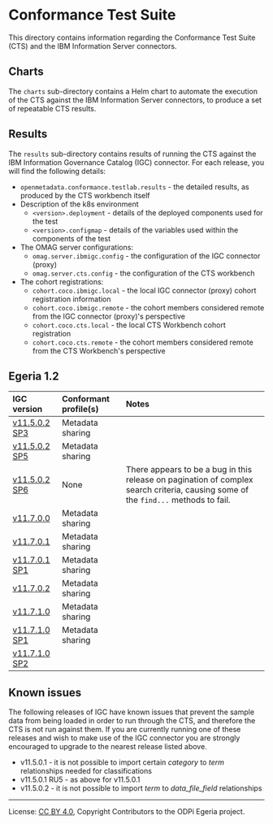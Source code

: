<!-- SPDX-License-Identifier: CC-BY-4.0 -->
<!-- Copyright Contributors to the ODPi Egeria project. -->

# Conformance Test Suite

This directory contains information regarding the Conformance Test Suite (CTS) and the IBM Information Server
connectors.

## Charts

The `charts` sub-directory contains a Helm chart to automate the execution of the CTS against the IBM Information Server
connectors, to produce a set of repeatable CTS results.

## Results

The `results` sub-directory contains results of running the CTS against the IBM Information Governance Catalog (IGC)
connector. For each release, you will find the following details:

- `openmetadata.conformance.testlab.results` - the detailed results, as produced by the CTS workbench itself
- Description of the k8s environment
    - `<version>.deployment` - details of the deployed components used for the test
    - `<version>.configmap` - details of the variables used within the components of the test
- The OMAG server configurations:
    - `omag.server.ibmigc.config` - the configuration of the IGC connector (proxy)
    - `omag.server.cts.config` - the configuration of the CTS workbench
- The cohort registrations:
    - `cohort.coco.ibmigc.local` - the local IGC connector (proxy) cohort registration information
    - `cohort.coco.ibmigc.remote` - the cohort members considered remote from the IGC connector (proxy)'s perspective
    - `cohort.coco.cts.local` - the local CTS Workbench cohort registration
    - `cohort.coco.cts.remote` - the cohort members considered remote from the CTS Workbench's perspective

## Egeria 1.2

| IGC version | Conformant profile(s) | Notes |
| :--- | :--- | :--- |
| [v11.5.0.2 SP3](results/1.2/11.5.0.2sp3) | Metadata sharing |
| [v11.5.0.2 SP5](results/1.2/11.5.0.2sp5) | Metadata sharing |
| [v11.5.0.2 SP6](results/1.2/11.5.0.2sp6) | None | There appears to be a bug in this release on pagination of complex search criteria, causing some of the `find...` methods to fail. |
| [v11.7.0.0](results/1.2/11.7.0.0) | Metadata sharing |
| [v11.7.0.1](results/1.2/11.7.0.1) | Metadata sharing |
| [v11.7.0.1 SP1](results/1.2/11.7.0.1sp1) | Metadata sharing |
| [v11.7.0.2](results/1.2/11.7.0.2) | Metadata sharing |
| [v11.7.1.0](results/1.2/11.7.1.0) | Metadata sharing |
| [v11.7.1.0 SP1](results/1.2/11.7.1.0sp1) | Metadata sharing |
| [v11.7.1.0 SP2](results/1.2/11.7.1.0sp2) |  |

## Known issues

The following releases of IGC have known issues that prevent the sample data from being loaded in order to run through
the CTS, and therefore the CTS is not run against them. If you are currently running one of these releases and wish to
make use of the IGC connector you are strongly encouraged to upgrade to the nearest release listed above.

- v11.5.0.1 - it is not possible to import certain _category_ to _term_ relationships needed for classifications
- v11.5.0.1 RU5 - as above for v11.5.0.1
- v11.5.0.2 - it is not possible to import _term_ to _data_file_field_ relationships

----
License: [CC BY 4.0](https://creativecommons.org/licenses/by/4.0/),
Copyright Contributors to the ODPi Egeria project.
